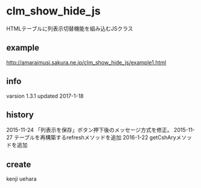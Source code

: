 # clm_show_hide_js
HTMLテーブルに列表示切替機能を組み込むJSクラス

## example
http://amaraimusi.sakura.ne.jp/clm_show_hide_js/example1.html

## info
varsion 1.3.1
updated 2017-1-18

## history
2015-11-24 「列表示を保存」ボタン押下後のメッセージ方式を修正。
2015-11-27 テーブルを再構築するrefreshメソッドを追加
2016-1-22 getCshAryメソッドを追加

## create
kenji uehara